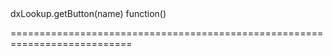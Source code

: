 <!--id-->dxLookup.getButton(name)<!--/id-->
<!--merge--><!--/merge-->
<!--hidden--><!--/hidden-->
<!--type-->function()<!--/type-->
===========================================================================
